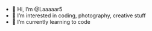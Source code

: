 - 👋 Hi, I’m @Laaaaar5
- 👀 I’m interested in coding, photography, creative stuff
- 🌱 I’m currently learning to code

<!---
Laaaaar5/Laaaaar5 is a ✨ special ✨ repository because its `README.md` (this file) appears on your GitHub profile.
You can click the Preview link to take a look at your changes.
--->

